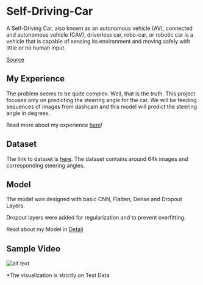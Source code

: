 # Self-Driving-Car

A Self-Driving Car, also known as an autonomous vehicle (AV), connected and autonomous vehicle (CAV), driverless car, robo-car, or robotic car is a vehicle that is capable of sensing its environment and moving safely with little or no human input.

[Source](https://en.wikipedia.org/wiki/Self-driving_car)

## My Experience

The problem seems to be quite complex. Well, that is the truth. This project focuses only on predicting the steering angle for the car. We will be feeding sequences of images from dashcam and this model will predict the steering angle in degrees.

Read more about my experience [here](https://medium.com/@kush12092001/my-experience-with-building-a-self-driving-car-b862f9123053)!

## Dataset

The link to dataset is [here](https://drive.google.com/file/d/1PZWa6H0i1PCH9zuYcIh5Ouk_p-9Gh58B/view?usp=sharing). The dataset contains around 64k images and corresponding steering angles.

## Model

The model was designed with basic CNN, Flatten, Dense and Dropout Layers.

Dropout layers were added for regularization and to prevent overfitting. 

Read about my Model in [Detail](https://github.com/Kushagraw12/Self-Driving-Car/blob/master/About.md)


## Sample Video

 ![alt text][gif]
 
 [gif]: https://github.com/Kushagraw12/Self-Driving-Car/blob/master/Recording-gif.gif "GIF"


*The visualization is strictly on Test Data
 
